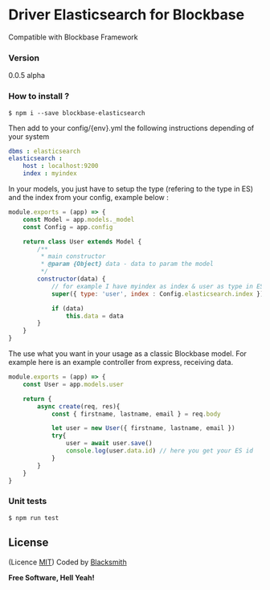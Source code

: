 # Driver Elasticsearch for Blockbase
Compatible with Blockbase Framework

### Version
0.0.5 alpha

### How to install ?
```shell
$ npm i --save blockbase-elasticsearch
```

Then add to your config/{env}.yml the following instructions depending of your system
```yml
dbms : elasticsearch
elasticsearch :
    host : localhost:9200
    index : myindex
```

In your models, you just have to setup the type (refering to the type in ES) and the index from your config, example below :
``` js
module.exports = (app) => {
    const Model = app.models._model
    const Config = app.config

    return class User extends Model {
        /**
         * main constructor
         * @param {Object} data - data to param the model
         */
        constructor(data) {
            // for example I have myindex as index & user as type in ES
            super({ type: 'user', index : Config.elasticsearch.index })

            if (data)
                this.data = data
        }
    }
}
```

The use what you want in your usage as a classic Blockbase model.
For example here is an example controller from express, receiving data.
``` js
module.exports = (app) => {
    const User = app.models.user

    return {
        async create(req, res){
            const { firstname, lastname, email } = req.body

            let user = new User({ firstname, lastname, email })
            try{
                user = await user.save()
                console.log(user.data.id) // here you get your ES id
            }
        }
    }
}
```

### Unit tests
```shell
$ npm run test
```

License
----
(Licence [MIT](https://github.com/blacksmithstudio/blockbase-elasticsearch/blob/master/LICENCE))
Coded by [Blacksmith](https://www.blacksmith.studio)


**Free Software, Hell Yeah!**

[Node.js]:https://nodejs.org/en
[NPM]:https://www.npmjs.com
